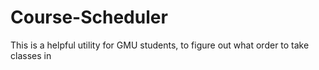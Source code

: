 # Course-Scheduler
This is a helpful utility for GMU students, to figure out what order to take classes in
